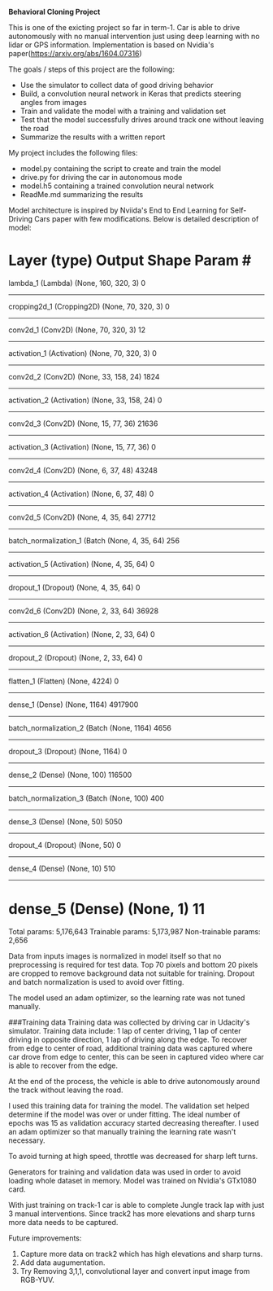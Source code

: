 
**Behavioral Cloning Project**

This is one of the exicting project so far in term-1. Car is able to drive autonomously with no manual intervention just using deep learning with no lidar or GPS information. Implementation is based on Nvidia's paper(https://arxiv.org/abs/1604.07316)

The goals / steps of this project are the following:
* Use the simulator to collect data of good driving behavior
* Build, a convolution neural network in Keras that predicts steering angles from images
* Train and validate the model with a training and validation set
* Test that the model successfully drives around track one without leaving the road
* Summarize the results with a written report

My project includes the following files:
* model.py containing the script to create and train the model
* drive.py for driving the car in autonomous mode
* model.h5 containing a trained convolution neural network 
* ReadMe.md summarizing the results


Model architecture is inspired by Nviida's End to End Learning for Self-Driving Cars paper with few modifications. Below is detailed description of model:

Layer (type)                 Output Shape              Param #   
=================================================================
lambda_1 (Lambda)            (None, 160, 320, 3)       0         
_________________________________________________________________
cropping2d_1 (Cropping2D)    (None, 70, 320, 3)        0         
_________________________________________________________________
conv2d_1 (Conv2D)            (None, 70, 320, 3)        12        
_________________________________________________________________
activation_1 (Activation)    (None, 70, 320, 3)        0         
_________________________________________________________________
conv2d_2 (Conv2D)            (None, 33, 158, 24)       1824      
_________________________________________________________________
activation_2 (Activation)    (None, 33, 158, 24)       0         
_________________________________________________________________
conv2d_3 (Conv2D)            (None, 15, 77, 36)        21636     
_________________________________________________________________
activation_3 (Activation)    (None, 15, 77, 36)        0         
_________________________________________________________________
conv2d_4 (Conv2D)            (None, 6, 37, 48)         43248     
_________________________________________________________________
activation_4 (Activation)    (None, 6, 37, 48)         0         
_________________________________________________________________
conv2d_5 (Conv2D)            (None, 4, 35, 64)         27712     
_________________________________________________________________
batch_normalization_1 (Batch (None, 4, 35, 64)         256       
_________________________________________________________________
activation_5 (Activation)    (None, 4, 35, 64)         0         
_________________________________________________________________
dropout_1 (Dropout)          (None, 4, 35, 64)         0         
_________________________________________________________________
conv2d_6 (Conv2D)            (None, 2, 33, 64)         36928     
_________________________________________________________________
activation_6 (Activation)    (None, 2, 33, 64)         0         
_________________________________________________________________
dropout_2 (Dropout)          (None, 2, 33, 64)         0         
_________________________________________________________________
flatten_1 (Flatten)          (None, 4224)              0         
_________________________________________________________________
dense_1 (Dense)              (None, 1164)              4917900   
_________________________________________________________________
batch_normalization_2 (Batch (None, 1164)              4656      
_________________________________________________________________
dropout_3 (Dropout)          (None, 1164)              0         
_________________________________________________________________
dense_2 (Dense)              (None, 100)               116500    
_________________________________________________________________
batch_normalization_3 (Batch (None, 100)               400       
_________________________________________________________________
dense_3 (Dense)              (None, 50)                5050      
_________________________________________________________________
dropout_4 (Dropout)          (None, 50)                0         
_________________________________________________________________
dense_4 (Dense)              (None, 10)                510       
_________________________________________________________________
dense_5 (Dense)              (None, 1)                 11        
=================================================================
Total params: 5,176,643
Trainable params: 5,173,987
Non-trainable params: 2,656

Data from inputs images is normalized in model itself so that no preprocessing is required for test data. Top 70 pixels and bottom 20 pixels are cropped to remove background data not suitable for training. Dropout and batch normalization is used to avoid over fitting.

The model used an adam optimizer, so the learning rate was not tuned manually.

###Training data
Training data was collected by driving car in Udacity's simulator. Training data include: 1 lap of center driving, 1 lap of center driving in opposite direction, 1 lap of driving along the edge.
To recover from edge to center of road, additional training data was captured where car drove from edge to center, this can be seen in captured video where car is able to recover from the edge. 

At the end of the process, the vehicle is able to drive autonomously around the track without leaving the road.

I used this training data for training the model. The validation set helped determine if the model was over or under fitting. The ideal number of epochs was 15 as validation accuracy started decreasing thereafter. I used an adam optimizer so that manually training the learning rate wasn't necessary.

To avoid turning at high speed, throttle was decreased for sharp left turns.

Generators for training and validation data was used in order to avoid loading whole dataset in memory. Model was trained on Nvidia's GTx1080 card.

With just training on track-1 car is able to complete Jungle track lap with just 3 manual interventions. Since track2 has more elevations and sharp turns more data needs to be captured.

Future improvements:

1. Capture more data on track2 which has high elevations and sharp turns.
2. Add data augumentation.
3. Try Removing 3,1,1, convolutional layer and convert input image from RGB-YUV. 